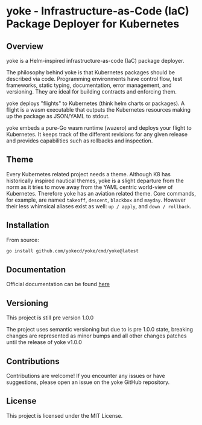 # yoke - Infrastructure-as-Code (IaC) Package Deployer for Kubernetes

## Overview

yoke is a Helm-inspired infrastructure-as-code (IaC) package deployer.

The philosophy behind yoke is that Kubernetes packages should be described via code. Programming environments have control flow, test frameworks, static typing, documentation, error management, and versioning. They are ideal for building contracts and enforcing them.

yoke deploys "flights" to Kubernetes (think helm charts or packages). A flight is a wasm executable that outputs the Kubernetes resources making up the package as JSON/YAML to stdout.

yoke embeds a pure-Go wasm runtime (wazero) and deploys your flight to Kubernetes. It keeps track of the different revisions for any given release and provides capabilities such as rollbacks and inspection.

## Theme

Every Kubernetes related project needs a theme. Although K8 has historically inspired nautical themes, yoke is a slight departure from the norm as it tries to move away from the YAML centric world-view of Kubernetes. Therefore yoke has an aviation related theme. Core commands, for example, are named `takeoff`, `descent`, `blackbox` and `mayday`. However their less whimsical aliases exist as well: `up / apply`, and `down / rollback`.

## Installation

From source:

```bash
go install github.com/yokecd/yoke/cmd/yoke@latest
```

## Documentation

Official documentation can be found [here](https://yokecd.github.io/docs)

## Versioning

This project is still pre version 1.0.0

The project uses semantic versioning but due to is pre 1.0.0 state, breaking changes are represented as minor bumps and all other changes patches until the release of yoke v1.0.0

## Contributions

Contributions are welcome! If you encounter any issues or have suggestions, please open an issue on the yoke GitHub repository.

## License

This project is licensed under the MIT License.
